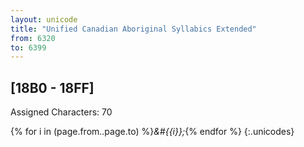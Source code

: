 ```yaml
---
layout: unicode
title: "Unified Canadian Aboriginal Syllabics Extended"
from: 6320
to: 6399
---
```


## 	[18B0 - 18FF]

Assigned Characters: 70

{% for i in (page.from..page.to) %}<i>&#{{i}};</i>{% endfor %}
{:.unicodes}
